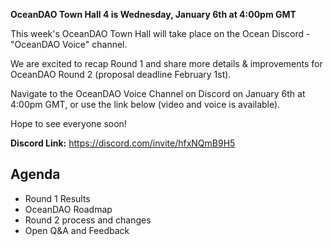 **OceanDAO Town Hall 4 is Wednesday, January 6th at 4:00pm GMT**

This week's OceanDAO Town Hall will take place on the Ocean Discord - "OceanDAO Voice" channel.

We are excited to recap Round 1 and share more details & improvements for OceanDAO Round 2 (proposal deadline February 1st).

Navigate to the OceanDAO Voice Channel on Discord on January 6th at 4:00pm GMT, or use the link below (video and voice is available).

Hope to see everyone soon!

**Discord Link:**
https://discord.com/invite/hfxNQmB9H5


## Agenda

- Round 1 Results
- OceanDAO Roadmap
- Round 2 process and changes
- Open Q&A and Feedback







